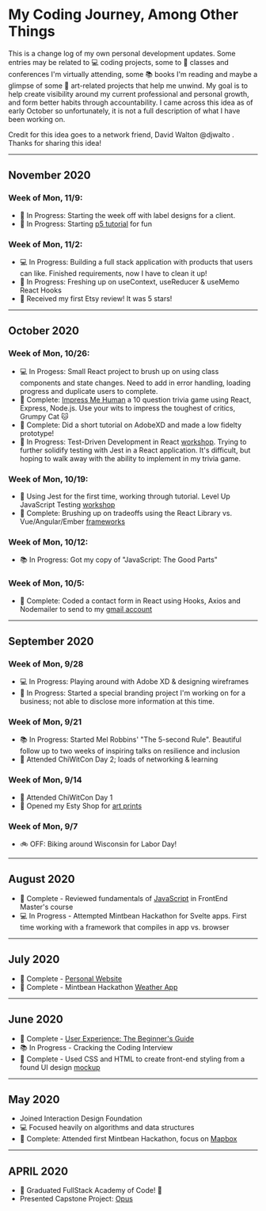 # My Coding Journey, Among Other Things

This is a change log of my own personal development updates. Some entries may be related to :computer: coding projects, some to :school_satchel: classes and conferences I'm virtually attending, some :books: books I'm reading and maybe a glimpse of some :art: art-related projects that help me unwind. My goal is to help create visibility around my current professional and personal growth, and form better habits through accountability. I came across this idea as of early October so unfortunately, it is not a full description of what I have been working on.

Credit for this idea goes to a network friend, David Walton @djwalto . Thanks for sharing this idea!

---

## November 2020

### Week of Mon, 11/9:

- :art: In Progress: Starting the week off with label designs for a client.
- :school_satchel: In Progress: Starting [p5 tutorial](https://www.youtube.com/watch?v=yPWkPOfnGsw) for fun

### Week of Mon, 11/2:

- :computer: In Progress: Building a full stack application with products that users can like. Finished requirements, now I have to clean it up!
- :school_satchel: In Progress: Freshing up on useContext, useReducer & useMemo React Hooks
- :art: Received my first Etsy review! It was 5 stars!

---

## October 2020

### Week of Mon, 10/26:

- :computer: In Progess: Small React project to brush up on using class components and state changes. Need to add in error handling, loading progress and duplicate users to complete.
- :clap: Complete: [Impress Me Human](https://impressgrump.herokuapp.com/) a 10 question trivia game using React, Express, Node.js. Use your wits to impress the toughest of critics, Grumpy Cat :cat:
- :clap: Complete: Did a short tutorial on AdobeXD and made a low fidelty prototype!
- :school_satchel: In Progress: Test-Driven Development in React [workshop](https://app.pluralsight.com/library/courses/test-driven-development-react/table-of-contents). Trying to further solidify testing with Jest in a React application. It's difficult, but hoping to walk away with the ability to implement in my trivia game.

### Week of Mon, 10/19:

- :clap: Using Jest for the first time, working through tutorial. Level Up JavaScript Testing [workshop](https://www.youtube.com/watch?v=D9DdY2WmM-s)
- :clap: Complete: Brushing up on tradeoffs using the React Library vs. Vue/Angular/Ember [frameworks](https://app.pluralsight.com/library/courses/react-big-picture/table-of-contents)

### Week of Mon, 10/12:

- :books: In Progress: Got my copy of "JavaScript: The Good Parts"

### Week of Mon, 10/5:

- :clap: Complete: Coded a contact form in React using Hooks, Axios and Nodemailer to send to my [gmail account](https://github.com/jennmez/contact-me-form)

---

## September 2020

### Week of Mon, 9/28

- :computer: In Progress: Playing around with Adobe XD & designing wireframes
- :art: In Progress: Started a special branding project I'm working on for a business; not able to disclose more information at this time.

### Week of Mon, 9/21

- :books: In Progress: Started Mel Robbins' "The 5-second Rule". Beautiful follow up to two weeks of inspiring talks on resilience and inclusion
- :school_satchel: Attended ChiWitCon Day 2; loads of networking & learning

### Week of Mon, 9/14

- :school_satchel: Attended ChiWitCon Day 1
- :art: Opened my Esty Shop for [art prints](https://www.etsy.com/shop/jennmezStudio)

### Week of Mon, 9/7

- :bike: OFF: Biking around Wisconsin for Labor Day!

---

## August 2020

- :clap: Complete - Reviewed fundamentals of [JavaScript](https://frontendmasters.com/courses/getting-started-javascript-v2/) in FrontEnd Master's course
- :computer: In Progress - Attempted Mintbean Hackathon for Svelte apps. First time working with a framework that compiles in app vs. browser

---

## July 2020

- :clap: Complete - [Personal Website](https://jennmez.com)
- :clap: Complete - Mintbean Hackathon [Weather App](https://jennmez.github.io/weather/)

---

## June 2020

- :clap: Complete - [User Experience: The Beginner's Guide](https://www.interaction-design.org/jennifer-misewicz/certificate/course/ba73673d-fd63-415a-b461-e94837e8a2c4)
- :books: In Progress - Cracking the Coding Interview
- :clap: Complete - Used CSS and HTML to create front-end styling from a found UI design [mockup](https://codepen.io/jennmez/pen/VwejdqO)

---

## May 2020

- Joined Interaction Design Foundation
- :computer: Focused heavily on algorithms and data structures
- :clap: Complete: Attended first Mintbean Hackathon, focus on [Mapbox](https://jennmez.github.io/mapbox/)

---

## APRIL 2020

- :clap: Graduated FullStack Academy of Code! :clap:
- Presented Capstone Project: [Opus](https://www.youtube.com/watch?v=yjzeJ6ujNa4)
